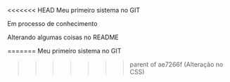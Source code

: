 <<<<<<< HEAD
Meu primeiro sistema no GIT

Em processo de conhecimento

Alterando algumas coisas no README

=======
Meu primeiro sistema no GIT
>>>>>>> parent of ae7266f (Alteração no CSS)
